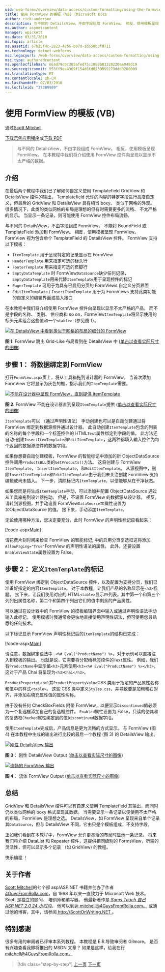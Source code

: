 ```yaml
---
uid: web-forms/overview/data-access/custom-formatting/using-the-formview-s-templates-vb
title: 使用 FormView 的模板 (VB) |Microsoft Docs
author: rick-anderson
description: 与不同的 DetailsView，不由字段组成 FormView。 相反，使用模板呈现 FormView。 在本教程中我们将探讨使用 F....
ms.author: aspnetcontent
manager: wpickett
ms.date: 03/31/2010
ms.topic: article
ms.assetid: 67b25f4c-2823-42b6-b07d-1d650b3fd711
ms.technology: dotnet-webforms
msc.legacyurl: /web-forms/overview/data-access/custom-formatting/using-the-formview-s-templates-vb
msc.type: authoredcontent
ms.openlocfilehash: 66ad79c0c385afed75c1888b81328220ee048d19
ms.sourcegitcommit: 953ff9ea4369f154d6fd0239599279ddd3280009
ms.translationtype: MT
ms.contentlocale: zh-CN
ms.lasthandoff: 07/03/2018
ms.locfileid: "37389909"
---
```

<a name="using-the-formviews-templates-vb"></a>使用 FormView 的模板 (VB)
====================
通过[Scott Mitchell](https://twitter.com/ScottOnWriting)

[下载示例应用程序](http://download.microsoft.com/download/5/7/0/57084608-dfb3-4781-991c-407d086e2adc/ASPNET_Data_Tutorial_14_VB.exe)或[下载 PDF](using-the-formview-s-templates-vb/_static/datatutorial14vb1.pdf)

> 与不同的 DetailsView，不由字段组成 FormView。 相反，使用模板呈现 FormView。 在本教程中我们将介绍使用 FormView 控件向呈现以显示不太严格的数据。


## <a name="introduction"></a>介绍

在最后两个教程中我们已了解如何自定义使用 Templatefield GridView 和 DetailsView 控件的输出。 Templatefield 允许的内容的特定字段进行高度自定义，但最后的 GridView 和 DetailsView 具有相当 boxy、 类似于网格的外观。 很多情况下，此类的类似网格的布局是理想的但有时需要更多的流畅、 不太严格的显示。 当显示一条记录，则可能使用 FormView 控件布局流畅。

与不同的 DetailsView，不由字段组成 FormView。 不能将 BoundField 或 TemplateField 添加到 FormView。 相反，使用模板呈现 FormView。 FormView 视为包含单个 TemplateField 的 DetailsView 控件。 FormView 支持以下模板：

- `ItemTemplate` 用于呈现特定的记录显示在 FormView
- `HeaderTemplate` 用来指定可选的标头行
- `FooterTemplate` 用来指定可选的页脚行
- `EmptyDataTemplate` 时 FormView`DataSource`缺少任何记录，`EmptyDataTemplate`用来代替`ItemTemplate`用于呈现控件的标记
- `PagerTemplate` 可用于为具有已启用分页的 FormViews 自定义分页界面
- `EditItemTemplate` / `InsertItemTemplate` 用于为 FormViews 支持此类功能的自定义的编辑界面或插入接口

在本教程中我们将介绍使用 FormView 控件向呈现以显示不太严格的产品。 而不是字段的名称、 类别、 供应商和 so on，FormView`ItemTemplate`将显示使用的标头元素组合这些值和一个`<table>`（参见图 1）。


[![在 DetailsView 中看到类似于网格的布局的细分的 FormView](using-the-formview-s-templates-vb/_static/image2.png)](using-the-formview-s-templates-vb/_static/image1.png)

**图 1**: FormView 跳出 Grid-Like 布局看到在 DetailsView 中 ([单击以查看实际尺寸的图像](using-the-formview-s-templates-vb/_static/image3.png))


## <a name="step-1-binding-the-data-to-the-formview"></a>步骤 1： 将数据绑定到 FormView

打开`FormView.aspx`页上，将从工具箱拖到设计器的 FormView。 当首次添加 FormView 它将显示为灰色的框，指示我们的`ItemTemplate`需要。


[![不能在设计器中呈现 FormView，直到提供 ItemTemplate](using-the-formview-s-templates-vb/_static/image5.png)](using-the-formview-s-templates-vb/_static/image4.png)

**图 2**: FormView 不能在设计器直到呈现`ItemTemplate`提供 ([单击以查看实际尺寸的图像](using-the-formview-s-templates-vb/_static/image6.png))


`ItemTemplate`可以 （通过声明性语法） 手动创建也可以是自动创建通过将 FormView 绑定到数据源控件通过设计器。 此自动创建`ItemTemplate`包含的列表的名称的每个字段和一个标签控件的 HTML`Text`属性绑定到字段的值。 此方法还自动-创建`InsertItemTemplate`和`EditItemTemplate`，这两种都填入输入控件为每个返回的数据源控件的数据字段。

如果你想要自动创建模板，FormView 的智能标记中添加的新 ObjectDataSource 控件调用`ProductsBLL`类的`GetProducts()`方法。 这将创建与 FormView `ItemTemplate`， `InsertItemTemplate`，和`EditItemTemplate`。 从源视图中，删除`InsertItemTemplate`和`EditItemTemplate`由于我们未关注创建 FormView 支持编辑或尚未插入。 下一步，清除标记内`ItemTemplate`，以便能够从在干净状态。

如果您而是将生成`ItemTemplate`手动，可以添加并配置 ObjectDataSource 通过从工具箱拖到设计器拖动。 但是，不设置 FormView 的数据源从设计器。 相反，请转到源视图，并手动设置 FormView`DataSourceID`属性设置为`ID`ObjectDataSource 的值。 接下来，手动添加`ItemTemplate`。

无论使用哪种方法，您决定要充分，此时 FormView 的声明性标记应看起来：


[!code-aspx[Main](using-the-formview-s-templates-vb/samples/sample1.aspx)]

请花费片刻时间来检查 FormView 的智能标记; 中的启用分页复选框这将添加`AllowPaging="True"`FormView 的声明性语法的属性。 此外，还要设置`EnableViewState`属性设置为 False。

## <a name="step-2-defining-theitemtemplates-markup"></a>步骤 2： 定义`ItemTemplate`的标记

使用 FormView 绑定到 ObjectDataSource 控件，以及配置为支持分页，我们已准备好指定的内容`ItemTemplate`。 对于本教程，让我们产品的名称显示在`<h3>`标题。 接下来，让我们使用对应的 HTML`<table>`显示四列表，其中第一个和第三个列列出属性名称，第二个和第四个列出它们的值中剩余的产品属性。

可以通过在设计器中的 FormView 的模板编辑界面中输入或通过声明性语法手动输入此标记。 使用模板时我通常会更快地直接使用声明性语法，但可使用您最熟悉的任何技术。

以下标记显示 FormView 声明性标记后的`ItemTemplate`的结构已完成：


[!code-aspx[Main](using-the-formview-s-templates-vb/samples/sample2.aspx)]

请注意，数据绑定语法中- `<%# Eval("ProductName") %>`，对于示例可以直接注入到模板的输出。 也就是说，它需要将分配给标签控件的`Text`属性。 例如，我们有`ProductName`中显示值`<h3>`元素使用`<h3><%# Eval("ProductName") %></h3>`，这对于产品 Chai 将呈现为`<h3>Chai</h3>`。

`ProductPropertyLabel`并`ProductPropertyValue`CSS 类用于指定的产品属性名称和值中的样式`<table>`。 这些 CSS 类中定义`Styles.css`，并导致要是加粗和右对齐，并添加右填充属性值的属性名称。

由于没有任何 CheckBoxFields 附带 FormView，以便显示`Discontinued`值必须为一个复选框添加自己的复选框控件。 `Enabled`属性设置为 False，只读的使其和的复选框`Checked`属性绑定到的值`Discontinued`数据字段。

使用`ItemTemplate`完成后，产品信息是更为流畅的方式显示。 与 FormView (图 4) 在本教程中生成的输出进行比较的最后一个教程 (图 3) 的 DetailsView 输出。


[![刚性 DetailsView 输出](using-the-formview-s-templates-vb/_static/image8.png)](using-the-formview-s-templates-vb/_static/image7.png)

**图 3**： 刚性 DetailsView Output ([单击以查看实际尺寸的图像](using-the-formview-s-templates-vb/_static/image9.png))


[![流畅的 FormView 输出](using-the-formview-s-templates-vb/_static/image11.png)](using-the-formview-s-templates-vb/_static/image10.png)

**图 4**： 流体 FormView Output ([单击以查看实际尺寸的图像](using-the-formview-s-templates-vb/_static/image12.png))


## <a name="summary"></a>总结

GridView 和 DetailsView 控件可以有自定义使用 Templatefield 其输出，而同时仍以类似网格的 boxy 格式呈现其数据。 当需要显示一条记录以便使用不太严格的布局，FormView 是理想之选。 DetailsView，如 FormView 呈现来自单个记录其`DataSource`，但与 DetailsView 不同，它由只是个模板组成，不支持字段。

正如我们看到在本教程中，FormView 允许更灵活的布局时显示一条记录。 将来我们将介绍 DataList 和 Repeater 控件，这提供相同级别的 FormsView，所需的灵活性，但可以显示多个记录 （如 GridView) 的教程。

快乐编程 ！

## <a name="about-the-author"></a>关于作者

[Scott Mitchell](http://www.4guysfromrolla.com/ScottMitchell.shtml)的七个部 asp/ASP.NET 书籍并创办了作者[4GuysFromRolla.com](http://www.4guysfromrolla.com)，自 1998 年以来一直致力于 Microsoft Web 技术。 Scott 是独立的顾问、 培训师和编写器。 他最新著作是[ *Sams Teach 自己 ASP.NET 2.0 24 小时内*](https://www.amazon.com/exec/obidos/ASIN/0672327384/4guysfromrollaco)。 他可以到达[ mitchell@4GuysFromRolla.com。](mailto:mitchell@4GuysFromRolla.com) 或通过他的博客，其中，请参阅[ http://ScottOnWriting.NET ](http://ScottOnWriting.NET)。

## <a name="special-thanks-to"></a>特别感谢

很多有用的审阅者已评审本系列教程。 本教程是 E.R.导致审阅者 Gilmore。 是否有兴趣查看我即将推出的 MSDN 文章？ 如果是这样，给我在行[ mitchell@4GuysFromRolla.com。](mailto:mitchell@4GuysFromRolla.com)

> [!div class="step-by-step"]
> [上一页](using-templatefields-in-the-detailsview-control-vb.md)
> [下一页](displaying-summary-information-in-the-gridview-s-footer-vb.md)
